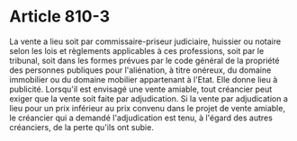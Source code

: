 # Article 810-3

La vente a lieu soit par commissaire-priseur judiciaire, huissier ou notaire selon les lois et règlements applicables à ces professions, soit par le tribunal, soit dans les formes prévues par le code général de la propriété des personnes publiques pour l'aliénation, à titre onéreux, du domaine immobilier ou du domaine mobilier appartenant à l'Etat.   Elle donne lieu à publicité.   Lorsqu'il est envisagé une vente amiable, tout créancier peut exiger que la vente soit faite par adjudication. Si la vente par adjudication a lieu pour un prix inférieur au prix convenu dans le projet de vente amiable, le créancier qui a demandé l'adjudication est tenu, à l'égard des autres créanciers, de la perte qu'ils ont subie.